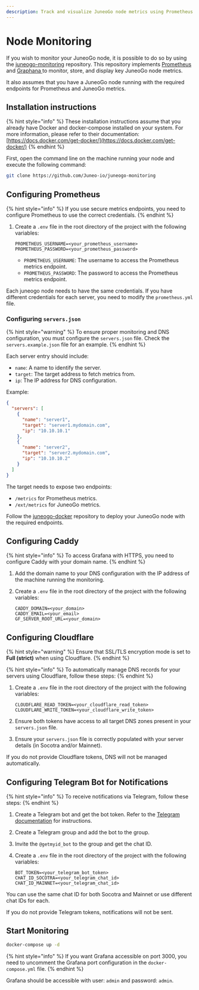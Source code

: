 ```yaml
---
description: Track and visualize JuneoGo node metrics using Prometheus and Grafana
---
```


# Node Monitoring

If you wish to monitor your JuneoGo node, it is possible to do so by using the [juneogo-monitoring](https://github.com/Juneo-io/juneogo-monitoring) repository. This repository implements [Prometheus ](https://prometheus.io/)and [Graphana ](https://grafana.com/)to monitor, store, and display key JuneoGo node metrics.

It also assumes that you have a JuneoGo node running with the required endpoints for Prometheus and JuneoGo metrics.

## Installation instructions

{% hint style="info" %}
These installation instructions assume that you already have Docker and docker-compose installed on your system. For more information, please refer to their documentation: [https://docs.docker.com/get-docker/](https://docs.docker.com/get-docker/)
{% endhint %}

First, open the command line on the machine running your node and execute the following command:

```bash
git clone https://github.com/Juneo-io/juneogo-monitoring
```

## Configuring Prometheus

{% hint style="info" %}
If you use secure metrics endpoints, you need to configure Prometheus to use the correct credentials.
{% endhint %}

1.  Create a `.env` file in the root directory of the project with the following variables:

    ```env
    PROMETHEUS_USERNAME=<your_prometheus_username>
    PROMETHEUS_PASSWORD=<your_prometheus_password>
    ```

    * `PROMETHEUS_USERNAME`: The username to access the Prometheus metrics endpoint.
    * `PROMETHEUS_PASSWORD`: The password to access the Prometheus metrics endpoint.

Each juneogo node needs to have the same credentials. If you have different credentials for each server, you need to modify the `prometheus.yml` file.

### Configuring `servers.json`

{% hint style="warning" %}
To ensure proper monitoring and DNS configuration, you must configure the `servers.json` file. Check the `servers.example.json` file for an example.
{% endhint %}

Each server entry should include:

* `name`: A name to identify the server.
* `target`: The target address to fetch metrics from.
* `ip`: The IP address for DNS configuration.

Example:

```json
{
  "servers": [
    {
      "name": "server1",
      "target": "server1.mydomain.com",
      "ip": "10.10.10.1"
    },
    {
      "name": "server2",
      "target": "server2.mydomain.com",
      "ip": "10.10.10.2"
    }
  ]
}
```

The target needs to expose two endpoints:

* `/metrics` for Prometheus metrics.
* `/ext/metrics` for JuneoGo metrics.

Follow the [juneogo-docker](https://github.com/Juneo-io/juneogo-docker) repository to deploy your JuneoGo node with the required endpoints.

## Configuring Caddy

{% hint style="info" %}
To access Grafana with HTTPS, you need to configure Caddy with your domain name.
{% endhint %}

1. Add the domain name to your DNS configuration with the IP address of the machine running the monitoring.
2.  Create a `.env` file in the root directory of the project with the following variables:

    ```env
    CADDY_DOMAIN=<your_domain>
    CADDY_EMAIL=<your_email>
    GF_SERVER_ROOT_URL=<your_domain>
    ```

## Configuring Cloudflare

{% hint style="warning" %}
Ensure that SSL/TLS encryption mode is set to **Full (strict)** when using Cloudflare.
{% endhint %}

{% hint style="info" %}
To automatically manage DNS records for your servers using Cloudflare, follow these steps:
{% endhint %}

1.  Create a `.env` file in the root directory of the project with the following variables:

    ```env
    CLOUDFLARE_READ_TOKEN=<your_cloudflare_read_token>
    CLOUDFLARE_WRITE_TOKEN=<your_cloudflare_write_token>
    ```
2. Ensure both tokens have access to all target DNS zones present in your `servers.json` file.
3. Ensure your `servers.json` file is correctly populated with your server details (in Socotra and/or Mainnet).

If you do not provide Cloudflare tokens, DNS will not be managed automatically.

## Configuring Telegram Bot for Notifications

{% hint style="info" %}
To receive notifications via Telegram, follow these steps:
{% endhint %}

1. Create a Telegram bot and get the bot token. Refer to the [Telegram documentation](https://core.telegram.org/bots#6-botfather) for instructions.
2. Create a Telegram group and add the bot to the group.
3. Invite the `@getmyid_bot` to the group and get the chat ID.
4.  Create a `.env` file in the root directory of the project with the following variables:

    ```env
    BOT_TOKEN=<your_telegram_bot_token>
    CHAT_ID_SOCOTRA=<your_telegram_chat_id>
    CHAT_ID_MAINNET=<your_telegram_chat_id>
    ```

You can use the same chat ID for both Socotra and Mainnet or use different chat IDs for each.

If you do not provide Telegram tokens, notifications will not be sent.

## Start Monitoring

```bash
docker-compose up -d
```

{% hint style="info" %}
If you want Grafana accessible on port 3000, you need to uncomment the Grafana port configuration in the `docker-compose.yml` file.
{% endhint %}

Grafana should be accessible with user: `admin` and password: `admin`.
